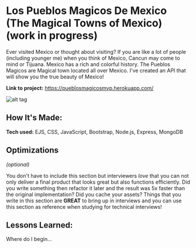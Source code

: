 # Los Pueblos Magicos De Mexico (The Magical Towns of Mexico) (work in progress)

Ever visited Mexico or thought about visiting? If you are like a lot of people (including younger me) when you think of Mexico, Cancun may come to mind or Tijuana. Mexico has a rich and colorful history. The Pueblos Magicos are Magical town located all over Mexico. I've created an API that will show you the true beauty of Mexico! 

**Link to project:** https://pueblosmagicosmvp.herokuapp.com/

![alt tag](http://placecorgi.com/1200/650)

## How It's Made:

**Tech used:** EJS, CSS, JavaScript, Bootstrap, Node.js, Express, MongoDB


## Optimizations
*(optional)*

You don't have to include this section but interviewers *love* that you can not only deliver a final product that looks great but also functions efficiently. Did you write something then refactor it later and the result was 5x faster than the original implementation? Did you cache your assets? Things that you write in this section are **GREAT** to bring up in interviews and you can use this section as reference when studying for technical interviews!

## Lessons Learned:

Where do I begin...

